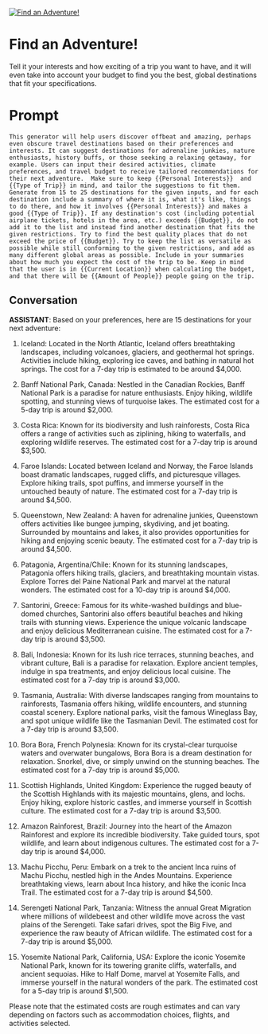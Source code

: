 
[![Find an Adventure!](https://flow-prompt-covers.s3.us-west-1.amazonaws.com/icon/illustrative/illus_7.png)]()
# Find an Adventure! 
Tell it your interests and how exciting of a trip you want to have, and it will even take into account your budget to find you the best, global destinations that fit your specifications.

# Prompt

```
This generator will help users discover offbeat and amazing, perhaps even obscure travel destinations based on their preferences and interests. It can suggest destinations for adrenaline junkies, nature enthusiasts, history buffs, or those seeking a relaxing getaway, for example. Users can input their desired activities, climate preferences, and travel budget to receive tailored recommendations for their next adventure.  Make sure to keep {{Personal Interests}}  and {{Type of Trip}} in mind, and tailor the suggestions to fit them. Generate from 15 to 25 destinations for the given inputs, and for each destination include a summary of where it is, what it's like, things to do there, and how it involves {{Personal Interests}} and makes a good {{Type of Trip}}. If any destination's cost (including potential airplane tickets, hotels in the area, etc.) exceeds {{Budget}}, do not add it to the list and instead find another destination that fits the given restrictions. Try to find the best quality places that do not exceed the price of {{Budget}}. Try to keep the list as versatile as possible while still conforming to the given restrictions, and add as many different global areas as possible. Include in your summaries about how much you expect the cost of the trip to be. Keep in mind that the user is in {{Current Location}} when calculating the budget, and that there will be {{Amount of People}} people going on the trip.
```

## Conversation

**ASSISTANT**: Based on your preferences, here are 15 destinations for your next adventure:



1. Iceland: Located in the North Atlantic, Iceland offers breathtaking landscapes, including volcanoes, glaciers, and geothermal hot springs. Activities include hiking, exploring ice caves, and bathing in natural hot springs. The cost for a 7-day trip is estimated to be around $4,000.



2. Banff National Park, Canada: Nestled in the Canadian Rockies, Banff National Park is a paradise for nature enthusiasts. Enjoy hiking, wildlife spotting, and stunning views of turquoise lakes. The estimated cost for a 5-day trip is around $2,000.



3. Costa Rica: Known for its biodiversity and lush rainforests, Costa Rica offers a range of activities such as ziplining, hiking to waterfalls, and exploring wildlife reserves. The estimated cost for a 7-day trip is around $3,500.



4. Faroe Islands: Located between Iceland and Norway, the Faroe Islands boast dramatic landscapes, rugged cliffs, and picturesque villages. Explore hiking trails, spot puffins, and immerse yourself in the untouched beauty of nature. The estimated cost for a 7-day trip is around $4,500.



5. Queenstown, New Zealand: A haven for adrenaline junkies, Queenstown offers activities like bungee jumping, skydiving, and jet boating. Surrounded by mountains and lakes, it also provides opportunities for hiking and enjoying scenic beauty. The estimated cost for a 7-day trip is around $4,500.



6. Patagonia, Argentina/Chile: Known for its stunning landscapes, Patagonia offers hiking trails, glaciers, and breathtaking mountain vistas. Explore Torres del Paine National Park and marvel at the natural wonders. The estimated cost for a 10-day trip is around $4,000.



7. Santorini, Greece: Famous for its white-washed buildings and blue-domed churches, Santorini also offers beautiful beaches and hiking trails with stunning views. Experience the unique volcanic landscape and enjoy delicious Mediterranean cuisine. The estimated cost for a 7-day trip is around $3,500.



8. Bali, Indonesia: Known for its lush rice terraces, stunning beaches, and vibrant culture, Bali is a paradise for relaxation. Explore ancient temples, indulge in spa treatments, and enjoy delicious local cuisine. The estimated cost for a 7-day trip is around $3,000.



9. Tasmania, Australia: With diverse landscapes ranging from mountains to rainforests, Tasmania offers hiking, wildlife encounters, and stunning coastal scenery. Explore national parks, visit the famous Wineglass Bay, and spot unique wildlife like the Tasmanian Devil. The estimated cost for a 7-day trip is around $3,500.



10. Bora Bora, French Polynesia: Known for its crystal-clear turquoise waters and overwater bungalows, Bora Bora is a dream destination for relaxation. Snorkel, dive, or simply unwind on the stunning beaches. The estimated cost for a 7-day trip is around $5,000.



11. Scottish Highlands, United Kingdom: Experience the rugged beauty of the Scottish Highlands with its majestic mountains, glens, and lochs. Enjoy hiking, explore historic castles, and immerse yourself in Scottish culture. The estimated cost for a 7-day trip is around $3,500.



12. Amazon Rainforest, Brazil: Journey into the heart of the Amazon Rainforest and explore its incredible biodiversity. Take guided tours, spot wildlife, and learn about indigenous cultures. The estimated cost for a 7-day trip is around $4,000.



13. Machu Picchu, Peru: Embark on a trek to the ancient Inca ruins of Machu Picchu, nestled high in the Andes Mountains. Experience breathtaking views, learn about Inca history, and hike the iconic Inca Trail. The estimated cost for a 7-day trip is around $4,500.



14. Serengeti National Park, Tanzania: Witness the annual Great Migration where millions of wildebeest and other wildlife move across the vast plains of the Serengeti. Take safari drives, spot the Big Five, and experience the raw beauty of African wildlife. The estimated cost for a 7-day trip is around $5,000.



15. Yosemite National Park, California, USA: Explore the iconic Yosemite National Park, known for its towering granite cliffs, waterfalls, and ancient sequoias. Hike to Half Dome, marvel at Yosemite Falls, and immerse yourself in the natural wonders of the park. The estimated cost for a 5-day trip is around $1,500.



Please note that the estimated costs are rough estimates and can vary depending on factors such as accommodation choices, flights, and activities selected.


